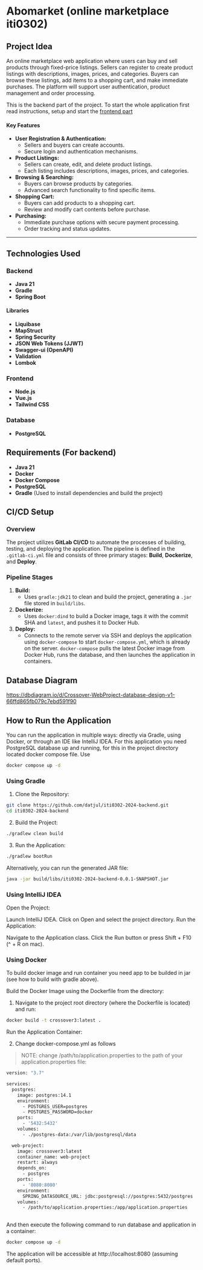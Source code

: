 # Abomarket (online marketplace iti0302)

## Project Idea

An online marketplace web application where users can buy and sell products through fixed-price listings. Sellers can register to create product listings with descriptions, images, prices, and categories. Buyers can browse these listings, add items to a shopping cart, and make immediate purchases. The platform will support user authentication, product management and order processing.

This is the backend part of the project. To start the whole application first read instructions, setup and start the [frontend part](https://github.com/ScriptoWhisp/abomarket-marketplace-frontend)

#### Key Features

- **User Registration & Authentication:**
  - Sellers and buyers can create accounts.
  - Secure login and authentication mechanisms.
- **Product Listings:**
  - Sellers can create, edit, and delete product listings.
  - Each listing includes descriptions, images, prices, and categories.
- **Browsing & Searching:**
  - Buyers can browse products by categories.
  - Advanced search functionality to find specific items.
- **Shopping Cart:**
  - Buyers can add products to a shopping cart.
  - Review and modify cart contents before purchase.
- **Purchasing:**
  - Immediate purchase options with secure payment processing.
  - Order tracking and status updates.

---

## Technologies Used

### Backend

- **Java 21**
- **Gradle**
- **Spring Boot**
#### Libraries
- **Liquibase**
- **MapStruct**
- **Spring Security**
- **JSON Web Tokens (JJWT)**
- **Swagger-ui (OpenAPI)**
- **Validation**
- **Lombok**

### Frontend

- **Node.js**
- **Vue.js**
- **Tailwind CSS**

### Database

- **PostgreSQL**

## Requirements (For backend)

- **Java 21**
- **Docker**
- **Docker Compose**
- **PostgreSQL**
- **Gradle** (Used to install dependencies and build the project)

## CI/CD Setup

### Overview

The project utilizes **GitLab CI/CD** to automate the processes of building, testing, and deploying the application. The pipeline is defined in the `.gitlab-ci.yml` file and consists of three primary stages: **Build**, **Dockerize**, and **Deploy**.

### Pipeline Stages

1. **Build:**
   - Uses `gradle:jdk21` to clean and build the project, generating a `.jar` file stored in `build/libs`.
2. **Dockerize:**
   - Uses `docker:dind` to build a Docker image, tags it with the commit SHA and `latest`, and pushes it to Docker Hub.
3. **Deploy:**
   - Connects to the remote server via SSH and deploys the application using `docker-compose` to start `docker-compose.yml`, which is already on the server. `docker-compose` pulls the latest Docker image from Docker Hub, runs the database, and then launches the application in containers.

## Database Diagram

https://dbdiagram.io/d/Crossover-WebProject-database-design-v1-66ffd865fb079c7ebd591f90




## How to Run the Application

You can run the application in multiple ways: directly via Gradle, using Docker, or through an IDE like IntelliJ IDEA.
For this application you need PostgreSQL database up and running, for this in the project directory located docker compose file.
Use

  ```bash
  docker compose up -d
  ```

### Using Gradle

1. Clone the Repository:

  ```bash
  git clone https://github.com/datjul/iti0302-2024-backend.git
  cd iti0302-2024-backend
  ```

2. Build the Project:

  ```bash
  ./gradlew clean build
  ```

3. Run the Application:

  ```bash
  ./gradlew bootRun
  ```

Alternatively, you can run the generated JAR file:

  ```bash
  java -jar build/libs/iti0302-2024-backend-0.0.1-SNAPSHOT.jar
  ```

### Using IntelliJ IDEA

Open the Project:

Launch IntelliJ IDEA.
Click on Open and select the project directory.
Run the Application:

Navigate to the Application class.
Click the Run button or press Shift + F10 (^ + R on mac).

### Using Docker

To build docker image and run container you need app to be builded in jar (see how to build with gradle above).

Build the Docker Image using the Dockerfile from the directory:

1. Navigate to the project root directory (where the Dockerfile is located) and run:

  ```bash
  docker build -t crossover3:latest .
  ```

Run the Application Container:

2. Change docker-compose.yml as follows

> NOTE: change /path/to/application.properties to the path of your application.properties file:

```bash
version: "3.7"

services:
  postgres:
    image: postgres:14.1
    environment:
      - POSTGRES_USER=postgres
      - POSTGRES_PASSWORD=docker
    ports:
      - '5432:5432'
    volumes:
      - ./postgres-data:/var/lib/postgresql/data

  web-project:
    image: crossover3:latest
    container_name: web-project
    restart: always
    depends_on:
      - postgres
    ports:
      - '8080:8080'
    environment:
      SPRING_DATASOURCE_URL: jdbc:postgresql://postgres:5432/postgres
    volumes:
      - /path/to/application.properties:/app/application.properties
      
```

And then execute the following command to run database and application in a container:

```bash
docker compose up -d
```

The application will be accessible at http://localhost:8080 (assuming default ports).
